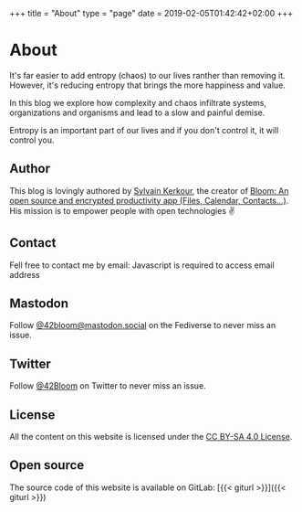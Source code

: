 +++
title = "About"
type = "page"
date = 2019-02-05T01:42:42+02:00
+++

# About
<!--
We believe that entropy (which can be defined as a measurement of chaos, complexity) is inevitable, and equilibrium is death.
As product designers, developers, entrepreneurs, managers... it's our role to manage complexity.
We share on this blog our ideas and experience on how we tackle entropy and keep things simple. -->

<!-- Sometime, it's the lack of entropy that can be fatal: in cryptography or in lottery for example. Anyway -->

It's far easier to add entropy (chaos) to our lives ranther than removing it.
However, it's reducing entropy that brings the more happiness and value.

<!-- Equilibrium is death and too much entropy (chaos) is fatal. -->

In this blog we explore how complexity and chaos infiltrate systems, organizations and organisms and lead to a slow and painful demise.


Entropy is an important part of our lives and if you don't control it, it will control you.




## Author

This blog is lovingly authored by
<a href="https://kerkour.fr" rel="noopener" target="_blank">Sylvain Kerkour</a>, the creator of
<a href="https://bloom.sh" target="_blank" rel="noopener">
Bloom: An open source and encrypted productivity app (Files, Calendar, Contacts...)</a>.<br />
His mission is to empower people with open technologies ✌️



## Contact

Fell free to contact me by email: <span class="obfuscated-email">Javascript is required to access email address</span>



## Mastodon

Follow
<a href="https://mastodon.social/@42bloom" target="_blank" rel="noopener">@42bloom@mastodon.social</a> on the Fediverse to never miss an issue.



## Twitter

Follow
<a href="https://twitter.com/@42Bloom" target="_blank" rel="noopener">@42Bloom</a> on Twitter to never miss an issue.



## License

All the content on this website is licensed under the
[CC BY-SA 4.0 License](https://creativecommons.org/licenses/by-sa/4.0/).


## Open source

The source code of this website is available on GitLab:
[{{< giturl >}}]({{< giturl >}})
